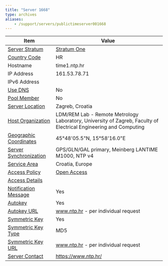 ```yaml
---
title: "Server 1668"
type: archives
aliases:
    - /support/servers/publictimeserver001668
---
```


| Item | Value |
| ----- | ----- |
| [Server Stratum](/support/servers/serverstratum) | [Stratum One](/support/servers/stratumonetimeservers) |
| [Country Code](/support/servers/countrycode) | HR |
| Hostname | time1.ntp.hr |
| IP Address |  161.53.78.71 |
| IPv6 Address | |
| [Use DNS](/support/servers/usedns) | No |
| [Pool Member](/support/servers/poolmember) | No |
| [Server Location](/support/servers/serverlocation) |  Zagreb, Croatia  |
| [Host Organization](/support/servers/hostorganization) |  LDM/REM Lab - Remote Metrology Laboratory, University of Zagreb, Faculty of Electrical Engineering and Computing |
| [ Geographic Coordinates](/support/servers/geographiccoordinates) |  45°48'05.5"N, 15°58'16.0"E |
| [Server Synchronization](/support/servers/serversynchronization) |  GPS/GLN/GAL primary, Meinberg LANTIME M1000, NTP v4  |
| [Service Area](/support/servers/servicearea) |  Croatia, Europe  |
| [Access Policy](/support/servers/accesspolicy) | [Open Access](/support/servers/openaccess) |
| [Access Details](/support/servers/accessdetails) |  |
| [Notification Message](/support/servers/notificationmessage) | Yes |
| [Autokey](/support/servers/autokey) | Yes |
| [Autokey URL](/support/servers/autokeyurl) |  www.ntp.hr - per individual request |
| [Symmetric Key](/support/servers/symmetrickey) | Yes |
| [Symmetric Key Type](/support/servers/symmetrickeytype) | MD5 |
| [Symmetric Key URL](/support/servers/symmetrickeyurl) |  www.ntp.hr - per individual request |
| [Server Contact](/support/servers/servercontact) |https://www.ntp.hr/ |